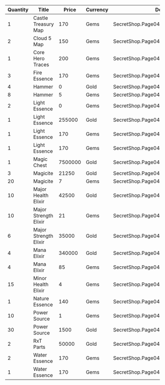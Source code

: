 | Quantity | Title | Price | Currency |  Dev Name |
| -------- | ----- | ----- | -------- |  -------- |
| 1 | Castle Treasury Map | 170 | Gems | SecretShop.Page04.TreasureMap.32 |
| 2 | Cloud 5 Map | 150 | Gems | SecretShop.Page04.TreasureMap.34 |
| 1 | Core Hero Traces | 200 | Gems | SecretShop.Page04.UnderworldTrader.63 |
| 3 | Fire Essence | 170 | Gems | SecretShop.Page04.Reagent.89 |
| 4 | Hammer | 0 | Gold | SecretShop.Page04.Free.41 |
| 8 | Hammer | 5 | Gems | SecretShop.Page04.Misc.28 |
| 2 | Light Essence | 0 | Gems | SecretShop.Page04.Free.48 |
| 1 | Light Essence | 255000 | Gold | SecretShop.Page04.Reagent.70 |
| 1 | Light Essence | 170 | Gems | SecretShop.Page04.Shard.28 |
| 1 | Light Essence | 170 | Gems | SecretShop.Page04.UnderworldTrader.70 |
| 1 | Magic Chest | 7500000 | Gold | SecretShop.Page04.CharShard.22 |
| 3 | Magicite | 21250 | Gold | SecretShop.Page04.Ore.05 |
| 20 | Magicite | 7 | Gems | SecretShop.Page04.UnderworldTrader.85 |
| 10 | Major Health Elixir | 42500 | Gold | SecretShop.Page04.Elixir.21 |
| 10 | Major Strength Elixir | 21 | Gems | SecretShop.Page04.UnderworldTrader.89 |
| 6 | Major Strength Elixir | 35000 | Gold | SecretShop.Page04.UnderworldTraderGold.14 |
| 4 | Mana Elixir | 340000 | Gold | SecretShop.Page04.Elixir.23 |
| 4 | Mana Elixir | 85 | Gems | SecretShop.Page04.Elixir.28 |
| 15 | Minor Health Elixir | 4 | Gems | SecretShop.Page04.UnderworldTrader.87 |
| 1 | Nature Essence | 140 | Gems | SecretShop.Page04.UnderworldTrader.67 |
| 10 | Power Source | 1 | Gems | SecretShop.Page04.Reagent.84 |
| 30 | Power Source | 1500 | Gold | SecretShop.Page04.UnderworldTraderGold.11 |
| 2 | RxT Parts | 50000 | Gold | SecretShop.Page04.Misc.29 |
| 2 | Water Essence | 170 | Gems | SecretShop.Page04.Reagent.80 |
| 1 | Water Essence | 170 | Gems | SecretShop.Page04.Shard.30 |
